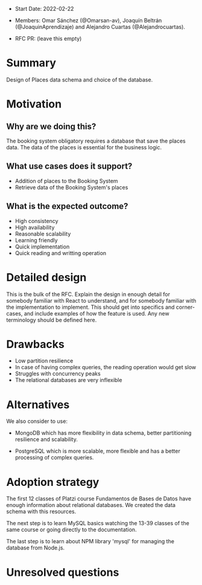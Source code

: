 - Start Date: 2022-02-22
- Members: Omar Sánchez (@Omarsan-av), Joaquín Beltrán (@JoaquinAprendizaje) and Alejandro Cuartas (@Alejandrocuartas).

- RFC PR: (leave this empty)

# Summary

Design of Places data schema and choice of the database.

# Motivation

## Why are we doing this? 

The booking system obligatory requires a database that save the places data. The data of the places is essential for the business logic.
 
## What use cases does it support? 

- Addition of places to the Booking System
- Retrieve data of the Booking System's places

## What is the expected outcome?

- High consistency
- High availability
- Reasonable scalability 
- Learning friendly
- Quick implementation 
- Quick reading and writting operation

# Detailed design



This is the bulk of the RFC. Explain the design in enough detail for somebody
familiar with React to understand, and for somebody familiar with the
implementation to implement. This should get into specifics and corner-cases,
and include examples of how the feature is used. Any new terminology should be
defined here.

# Drawbacks

- Low partition resilience
- In case of having complex queries, the reading operation would get slow 
- Struggles with concurrency peaks
- The relational databases are very inflexible

# Alternatives

We also consider to use:

- MongoDB which has more flexibility in data schema, better partitioning resilience and scalability.

- PostgreSQL which is more scalable, more flexible and has a better processing of complex queries.

# Adoption strategy

The first 12 classes of Platzi course Fundamentos de Bases de Datos have enough information about relational databases. We created the data schema with this resources. 

The next step is to learn MySQL basics watching the 13-39 classes of the same course or going directly to the documentation.

The last step is to learn about NPM library 'mysql' for managing the database from Node.js.

# Unresolved questions

